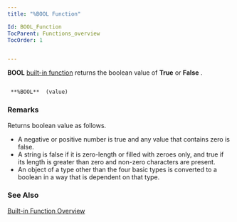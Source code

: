 ```yaml
---
title: "%BOOL Function"

Id: BOOL_Function
TocParent: Functions_overview
TocOrder: 1


---
```


**BOOL** [built-in function](Functions_overview.html) returns the boolean value of **True** or **False** . 

```

 **%BOOL**  (value)
```

### Remarks
Returns boolean value as follows. 

- A negative or positive number is true and any value that contains zero is
                false.
- A string is false if it is zero-length or filled with zeroes only, and true if
                its length is greater than zero and non-zero characters are present.
- An object of a type other than the four basic types is converted to a boolean
                in a way that is dependent on that type.

### See Also
[Built-in Function Overview](Functions_overview.html) 
